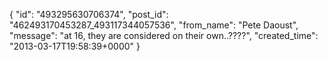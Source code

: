  {
   "id": "493295630706374",
   "post_id": "462493170453287_493117344057536",
   "from_name": "Pete Daoust",
   "message": "at 16, they are considered on their own..????",
   "created_time": "2013-03-17T19:58:39+0000"
 }
